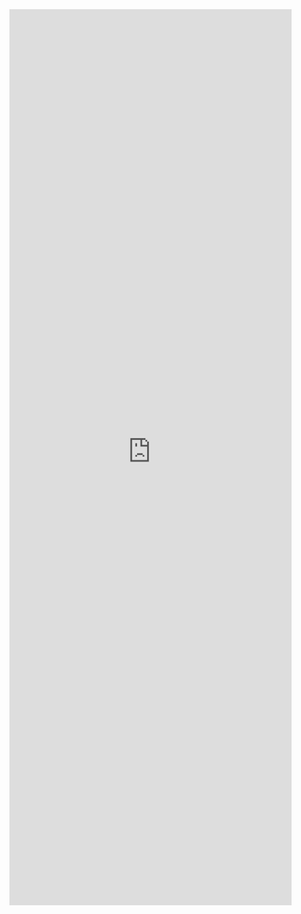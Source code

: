 <iframe 
    title='Stack Examples'
    src='https://fabricweb.z5.web.core.windows.net/pr-deploy-site/refs/heads/master/fabric-website-resources/dist/index.html#/examples/stack?docsExample=true'
    frameborder='no'
    height='1600'
    style='width: 100%;'
>